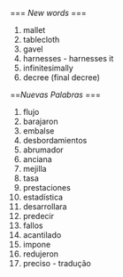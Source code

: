 === *New words* ===

1. mallet
2. tablecloth
3. gavel
4. harnesses - harnesses it
5. infinitesimally
6. decree (final decree)

==*Nuevas Palabras* ===

1. flujo
2. barajaron 
3. embalse
4. desbordamientos
5. abrumador
6. anciana
7. mejilla
8. tasa
9. prestaciones
10. estadística
11. desarrollara
12. predecir
13. fallos
14. acantilado
15. impone
16. redujeron
17. preciso - tradução
